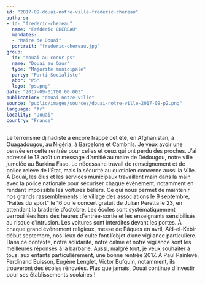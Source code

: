 ```yaml
---
id: "2017-09-douai-notre-ville-frederic-chereau"
authors:
- id: "frederic-chereau"
  name: "Frédéric CHÉREAU"
  mandates: 
  - "Maire de Douai"
  portrait: "frederic-chereau.jpg"
group:
  id: "douai-au-coeur-ps"
  name: "Douai au Cœur"
  type: "Majorité municipale"
  party: "Parti Socialiste"
  abbr: "PS"
  logo: "ps.png"
date: "2017-09-01T00:00:00Z"
publication: "douai-notre-ville"
source: "public/images/sources/douai-notre-ville-2017-09-p2.png"
language: "fr"
locality: "Douai"
country: "France"
---
```


Le terrorisme djihadiste a encore frappé cet été, en Afghanistan, à Ouagadougou, au Nigéria, à Barcelone et Cambrils. Je veux avoir une pensée en cette rentrée pour celles et ceux qui ont perdu des proches. J’ai adressé le 13 août un message d’amitié au maire de Dédougou, notre ville jumelée au Burkina Faso.
Le nécessaire travail de renseignement et de police relève de l’État, mais la sécurité au quotidien concerne aussi la Ville. À Douai, les élus et les services municipaux travaillent main dans la main avec la police nationale pour sécuriser chaque événement, notamment en rendant impossible les voitures béliers. Ce qui nous permet de maintenir nos grands rassemblements : le village des associations le 9 septembre, "Faites du sport" le 16 ou le concert gratuit de Julian Peretta le 23, en attendant la braderie d’octobre.
Les écoles sont systématiquement verrouillées hors des heures d’entrée-sortie et les enseignants sensibilisés au risque d’intrusion. Les voitures sont interdites devant les portes.
À chaque grand événement religieux, messe de Pâques en avril, Aïd-el-Kébir début septembre, nos lieux de culte font l’objet d’une vigilance particulière. Dans ce contexte, notre solidarité, notre calme et notre vigilance sont les meilleures réponses à la barbarie.
Aussi, malgré tout, je veux souhaiter à tous, aux enfants particulièrement, une bonne rentrée 2017. À Paul Painlevé, Ferdinand Buisson, Eugène Lenglet, Victor Bufquin, notamment, ils trouveront des écoles rénovées. Plus que jamais, Douai continue d’investir pour ses établissements scolaires !
